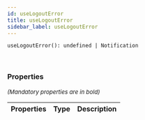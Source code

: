 ```yaml
---
id: useLogoutError
title: useLogoutError
sidebar_label: useLogoutError
---
```


```tsx
useLogoutError(): undefined | Notification
```
<br/>



### Properties

<font size="2"><i>(Mandatory properties are in bold)</i></font>

| Properties | Type | Description |
| --------- | ---- | ----------- |

